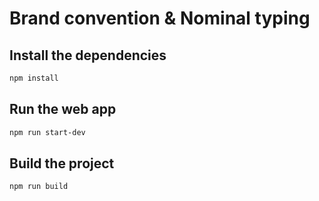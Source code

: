 # Brand convention & Nominal typing

## Install the dependencies

```bash
npm install
```

## Run the web app

```bash
npm run start-dev
```

## Build the project

```bash
npm run build
```
